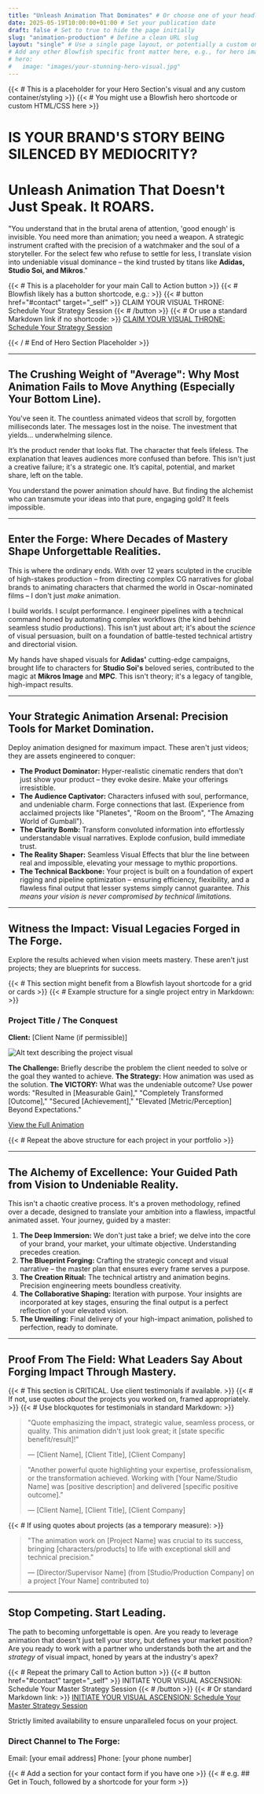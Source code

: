 ```yaml
---
title: "Unleash Animation That Dominates" # Or choose one of your headline options
date: 2025-05-19T10:00:00+01:00 # Set your publication date
draft: false # Set to true to hide the page initially
slug: "animation-production" # Define a clean URL slug
layout: "single" # Use a single page layout, or potentially a custom one if needed
# Add any other Blowfish specific front matter here, e.g., for hero images
# hero:
#   image: "images/your-stunning-hero-visual.jpg"
---
```


{{< # This is a placeholder for your Hero Section's visual and any custom container/styling >}}
{{< # You might use a Blowfish hero shortcode or custom HTML/CSS here >}}

# **IS YOUR BRAND'S STORY BEING SILENCED BY MEDIOCRITY?**
# **Unleash Animation That Doesn't Just Speak. It ROARS.**

"You understand that in the brutal arena of attention, 'good enough' is invisible. You need more than animation; you need a weapon. A strategic instrument crafted with the precision of a watchmaker and the soul of a storyteller. For the select few who refuse to settle for less, I translate vision into undeniable visual dominance – the kind trusted by titans like **Adidas, Studio Soi, and Mikros**."

{{< # This is a placeholder for your main Call to Action button >}}
{{< # Blowfish likely has a button shortcode, e.g.: >}}
{{< # button href="#contact" target="_self" >}} CLAIM YOUR VISUAL THRONE: Schedule Your Strategy Session {{< # /button >}}
{{< # Or use a standard Markdown link if no shortcode: >}}
[CLAIM YOUR VISUAL THRONE: Schedule Your Strategy Session](#contact)

{{< / # End of Hero Section Placeholder >}}

---

## The Crushing Weight of "Average": Why Most Animation Fails to Move Anything (Especially Your Bottom Line).

You've seen it. The countless animated videos that scroll by, forgotten milliseconds later. The messages lost in the noise. The investment that yields... underwhelming silence.

It’s the product render that looks flat. The character that feels lifeless. The explanation that leaves audiences more confused than before. This isn't just a creative failure; it's a strategic one. It’s capital, potential, and market share, left on the table.

You understand the power animation *should* have. But finding the alchemist who can transmute your ideas into that pure, engaging gold? It feels impossible.

---

## Enter the Forge: Where Decades of Mastery Shape Unforgettable Realities.

This is where the ordinary ends. With over 12 years sculpted in the crucible of high-stakes production – from directing complex CG narratives for global brands to animating characters that charmed the world in Oscar-nominated films – I don't just *make* animation.

I build worlds. I sculpt performance. I engineer pipelines with a technical command honed by automating complex workflows (the kind behind seamless studio productions). This isn't just about art; it's about the *science* of visual persuasion, built on a foundation of battle-tested technical artistry and directorial vision.

My hands have shaped visuals for **Adidas'** cutting-edge campaigns, brought life to characters for **Studio Soi's** beloved series, contributed to the magic at **Mikros Image** and **MPC**. This isn't theory; it's a legacy of tangible, high-impact results.

---

## Your Strategic Animation Arsenal: Precision Tools for Market Domination.

Deploy animation designed for maximum impact. These aren't just videos; they are assets engineered to conquer:

* **The Product Dominator:** Hyper-realistic cinematic renders that don't just show your product – they evoke desire. Make your offerings irresistible.
* **The Audience Captivator:** Characters infused with soul, performance, and undeniable charm. Forge connections that last. (Experience from acclaimed projects like "Planetes", "Room on the Broom", "The Amazing World of Gumball").
* **The Clarity Bomb:** Transform convoluted information into effortlessly understandable visual narratives. Explode confusion, build immediate trust.
* **The Reality Shaper:** Seamless Visual Effects that blur the line between real and impossible, elevating your message to mythic proportions.
* **The Technical Backbone:** Your project is built on a foundation of expert rigging and pipeline optimization – ensuring efficiency, flexibility, and a flawless final output that lesser systems simply cannot guarantee. *This means your vision is never compromised by technical limitations.*

---

## Witness the Impact: Visual Legacies Forged in The Forge.

Explore the results achieved when vision meets mastery. These aren't just projects; they are blueprints for success.

{{< # This section might benefit from a Blowfish layout shortcode for a grid or cards >}}
{{< # Example structure for a single project entry in Markdown: >}}

### Project Title / The Conquest

**Client:** [Client Name (if permissible)]

![Alt text describing the project visual](images/project-thumbnail-or-screenshot.jpg)

**The Challenge:** Briefly describe the problem the client needed to solve or the goal they wanted to achieve.
**The Strategy:** How animation was used as the solution.
**The VICTORY:** What was the undeniable outcome? Use power words: "Resulted in [Measurable Gain]," "Completely Transformed [Outcome]," "Secured [Achievement]," "Elevated [Metric/Perception] Beyond Expectations."

[View the Full Animation](#link-to-video-or-case-study-page)

{{< # Repeat the above structure for each project in your portfolio >}}

---

## The Alchemy of Excellence: Your Guided Path from Vision to Undeniable Reality.

This isn't a chaotic creative process. It's a proven methodology, refined over a decade, designed to translate your ambition into a flawless, impactful animated asset. Your journey, guided by a master:

1.  **The Deep Immersion:** We don't just take a brief; we delve into the core of your brand, your market, your ultimate objective. Understanding precedes creation.
2.  **The Blueprint Forging:** Crafting the strategic concept and visual narrative – the master plan that ensures every frame serves a purpose.
3.  **The Creation Ritual:** The technical artistry and animation begins. Precision engineering meets boundless creativity.
4.  **The Collaborative Shaping:** Iteration with purpose. Your insights are incorporated at key stages, ensuring the final output is a perfect reflection of your elevated vision.
5.  **The Unveiling:** Final delivery of your high-impact animation, polished to perfection, ready to dominate.

---

## Proof From The Field: What Leaders Say About Forging Impact Through Mastery.

{{< # This section is CRITICAL. Use client testimonials if available. >}}
{{< # If not, use quotes *about* the projects you worked on, framed appropriately. >}}
{{< # Use blockquotes for testimonials in standard Markdown: >}}

> "Quote emphasizing the impact, strategic value, seamless process, or quality. This animation didn't just look great; it [state specific benefit/result]!"
>
> — [Client Name], [Client Title], [Client Company]

> "Another powerful quote highlighting your expertise, professionalism, or the transformation achieved. Working with [Your Name/Studio Name] was [positive description] and delivered [specific positive outcome]."
>
> — [Client Name], [Client Title], [Client Company]

{{< # If using quotes about projects (as a temporary measure): >}}

> "The animation work on [Project Name] was crucial to its success, bringing [characters/products] to life with exceptional skill and technical precision."
>
> — [Director/Supervisor Name] (from [Studio/Production Company] on a project [Your Name] contributed to)

---

## Stop Competing. Start Leading.

The path to becoming unforgettable is open. Are you ready to leverage animation that doesn't just tell your story, but defines your market position? Are you ready to work with a partner who understands both the art and the *strategy* of visual impact, honed by years at the industry's apex?

{{< # Repeat the primary Call to Action button >}}
{{< # button href="#contact" target="_self" >}} INITIATE YOUR VISUAL ASCENSION: Schedule Your Master Strategy Session {{< # /button >}}
{{< # Or standard Markdown link: >}}
[INITIATE YOUR VISUAL ASCENSION: Schedule Your Master Strategy Session](#contact)

Strictly limited availability to ensure unparalleled focus on your project.

### Direct Channel to The Forge:

Email: [your email address]
Phone: [your phone number]

{{< # Add a section for your contact form if you have one >}}
{{< # e.g. ## Get in Touch, followed by a shortcode for your form >}}